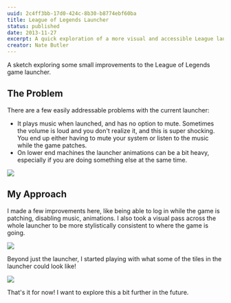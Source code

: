 ```yaml
---
uuid: 2c4ff3bb-17d0-424c-8b30-b8774ebf60ba
title: League of Legends Launcher
status: published
date: 2013-11-27
excerpt: A quick exploration of a more visual and accessible League launcher.
creator: Nate Butler
---
```

A sketch exploring some small improvements to the League of Legends game launcher.

## The Problem

There are a few easily addressable problems with the current launcher:

* It plays music when launched, and has no option to mute. Sometimes the volume is loud and you don't realize it, and this is super shocking. You end up either having to mute your system or listen to the music while the game patches. 
* On lower end machines the launcher animations can be a bit heavy, especially if you are doing something else at the same time.

![](https://res.cloudinary.com/yaminateo/image/upload/v1636936179/post/lol-launcher/old-launcher_cqahv4.jpg)

## My Approach

I made a few improvements here, like being able to log in while the game is patching, disabling music, animations. I also took a visual pass across the whole launcher to be more stylistically consistent to where the game is going.

![](https://res.cloudinary.com/yaminateo/image/upload/v1636936180/post/lol-launcher/604bb2aa65053b8df597914e_client-launcher-real-pixels-p-1080_opakoe.png)

Beyond just the launcher, I started playing with what some of the tiles in the launcher could look like!

![](https://res.cloudinary.com/yaminateo/image/upload/v1636936182/post/lol-launcher/604bb2aac64ea24338ffa728_real-pixels_y93tti.jpg)

That's it for now! I want to explore this a bit further in the future.
